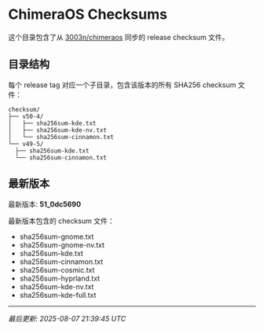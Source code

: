 # ChimeraOS Checksums

这个目录包含了从 [3003n/chimeraos](https://github.com/3003n/chimeraos) 同步的 release checksum 文件。

## 目录结构

每个 release tag 对应一个子目录，包含该版本的所有 SHA256 checksum 文件：

```
checksum/
├── v50-4/
│   ├── sha256sum-kde.txt
│   ├── sha256sum-kde-nv.txt
│   └── sha256sum-cinnamon.txt
└── v49-5/
  ├── sha256sum-kde.txt
  └── sha256sum-cinnamon.txt
```

## 最新版本

最新版本: **51_0dc5690**

最新版本包含的 checksum 文件：
- sha256sum-gnome.txt
- sha256sum-gnome-nv.txt
- sha256sum-kde.txt
- sha256sum-cinnamon.txt
- sha256sum-cosmic.txt
- sha256sum-hyprland.txt
- sha256sum-kde-nv.txt
- sha256sum-kde-full.txt

---
*最后更新: 2025-08-07 21:39:45 UTC*
